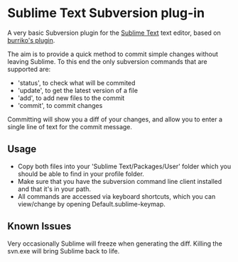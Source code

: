 Sublime Text Subversion plug-in
===============================

A very basic Subversion plugin for the [Sublime Text](http://www.sublimetext.com/) text editor, based on [burriko's plugin](https://github.com/burriko/sublime-subversion).

The aim is to provide a quick method to commit simple changes without leaving Sublime.  To this end the only subversion commands that are supported are:

* 'status', to check what will be commited
* 'update', to get the latest version of a file
* 'add', to add new files to the commit
* 'commit', to commit changes

Committing will show you a diff of your changes, and allow you to enter a single line of text for the commit message.


Usage
-----

 * Copy both files into your 'Sublime Text/Packages/User' folder which you should be able to find in your profile folder.
 * Make sure that you have the subversion command line client installed and that it's in your path.
 * All commands are accessed via keyboard shortcuts, which you can view/change by opening Default.sublime-keymap.


Known Issues
------------

Very occasionally Sublime will freeze when generating the diff.  Killing the svn.exe will bring Sublime back to life.

